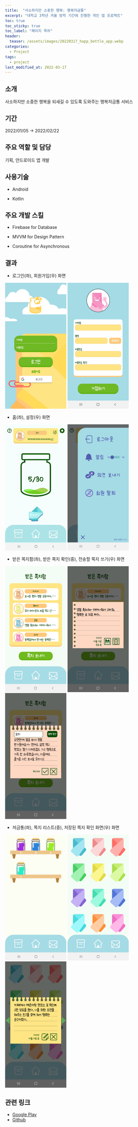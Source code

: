 ```yaml
---
title:  "사소하지만 소중한 행복: 행복저금통"
excerpt: "대학교 3학년 겨울 방학 기간에 진행한 개인 앱 프로젝트"
toc: true
toc_sticky: true
toc_label: "페이지 목차"
header:
  teaser: /assets/images/20220317_happ_bottle_app.webp
categories:
  - Project
tags:
  - project
last_modified_at: 2022-03-17
---
```


## 소개

사소하지만 소중한 행복을 되새길 수 있도록 도와주는 행복저금통 서비스<br/>

##  기간

2022/01/05 → 2022/02/22<br/>


## 주요 역할 및 담당

기획, 안드로이드 앱 개발<br/>

## 사용기술

- Android
  
- Kotlin
  

## 주요 개발 스킬

- Firebase for Database
  
- MVVM for Design Pattern
  
- Coroutine for Asynchronous
  
  
## 결과

- 로그인(좌), 회원가입(우) 화면
  

 <img src="/assets/images/20220317_happy_bottle_login.jpeg" width="200"/> <img src="/assets/images/20220317_happy_bottle_sign_in.jpeg" width="200"/>

- 홈(좌), 설정(우) 화면
  

<img src="/assets/images/20220317_happy_bottle_home.gif" width="200"/> <img src="/assets/images/20220317_happy_bottle_settings.jpeg" width="200"/>

- 받은 쪽지함(좌), 받은 쪽지 확인(중), 전송할 쪽지 쓰기(우) 화면
  

<img src="/assets/images/20220317_happy_bottle_send_msg.jpeg" width="200"/> <img src="/assets/images/20220317_happy_bottle_check_send_msg.jpeg" width="200"/> <img src="/assets/images/20220317_happy_bottle_write_send_msg.jpeg" width="200"/>

- 저금통(좌), 쪽지 리스트(중), 저장된 쪽지 확인 화면(우) 화면
  

<img src="/assets/images/20220317_happy_bottle_check_bottle.jpeg" width="200"/> <img src="/assets/images/20220317_happy_bottle_check_save_msg.jpeg" width="200"/> <img src="/assets/images/20220317_happy_bottle_confirm_save_msg.jpeg" width="200"/>

  
## 관련 링크

- [Google Play](https://play.google.com/store/apps/details?id=kr.co.yeeunlee.own.project1.mywriting&hl=ko)
- [Github](https://github.com/YeeunLee8245/HappyBottle-Android)
